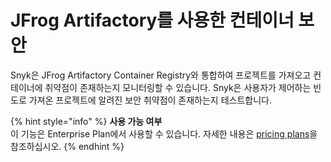 # JFrog Artifactory를 사용한 컨테이너 보안

Snyk은 JFrog Artifactory Container Registry와 통합하여 프로젝트를 가져오고 컨테이너에 취약점이 존재하는지 모니터링할 수 있습니다. Snyk은 사용자가 제어하는 빈도로 가져온 프로젝트에 알려진 보안 취약점이 존재하는지 테스트합니다.

{% hint style="info" %}
**사용 가능 여부**\
이 기능은 Enterprise Plan에서 사용할 수 있습니다. 자세한 내용은 [pricing plans](https://snyk.io/plans/)을 참조하십시오.
{% endhint %}
